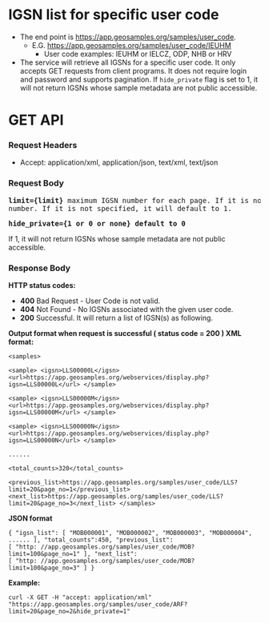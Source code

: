 # IGSN list for specific user code
- The end point is https://app.geosamples.org/samples/user_code.
  - E.G. https://app.geosamples.org/samples/user_code/IEUHM
    - User code examples: IEUHM or IELCZ, ODP, NHB or HRV
- The service will retrieve all IGSNs for a specific user code. It only accepts GET requests from client programs. It does not require login and password and supports pagination. If `hide_private` flag is set to 1, it will not return IGSNs whose sample metadata are not public accessible.

# GET API
### Request Headers
- Accept: application/xml, application/json, text/xml, text/json
### Request Body

<pre>
<b>limit={limit}</b> maximum IGSN number for each page. If it is not specified, it will default to 100. <b>page_no={page_no}</b> page
number. If it is not specified, it will default to 1.
</pre>
<pre>
<b>hide_private={1 or 0 or none} default to 0</b>
</pre>

If 1, it will not return IGSNs whose sample metadata are not public accessible.
### Response Body
**HTTP status codes:**
- **400** Bad Request - User Code is not valid.
- **404** Not Found - No IGSNs associated with the given user code.
- **200** Successful. It will return a list of IGSN(s) as following.

**Output format when request is successful ( status code = 200 ) XML format:**
```
<samples>
```
```
<sample> <igsn>LLS00000L</igsn> <url>https://app.geosamples.org/webservices/display.php?igsn=LLS00000L</url> </sample>
```
```
<sample> <igsn>LLS00000M</igsn> <url>https://app.geosamples.org/webservices/display.php?igsn=LLS00000M</url> </sample>
```
```
<sample> <igsn>LLS00000N</igsn> <url>https://app.geosamples.org/webservices/display.php?igsn=LLS00000N</url> </sample>
```
```
......
```
```
<total_counts>320</total_counts>
```
```
<previous_list>https://app.geosamples.org/samples/user_code/LLS?limit=20&page_no=1</previous_list>
<next_list>https://app.geosamples.org/samples/user_code/LLS?limit=20&page_no=3</next_list> </samples>
```

**JSON format**
```
{ "igsn_list": [ "MOB000001", "MOB000002", "MOB000003", "MOB000004", ...... ], "total_counts":450, "previous_list":
[ "http: //app.geosamples.org/samples/user_code/MOB?limit=100&page_no=1" ], "next_list":
[ "http: //app.geosamples.org/samples/user_code/MOB?limit=100&page_no=3" ] }
```

**Example:**
```
curl -X GET -H "accept: application/xml" "https://app.geosamples.org/samples/user_code/ARF?limit=20&page_no=2&hide_private=1"
```
